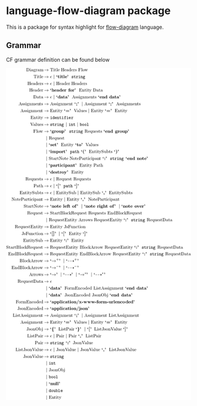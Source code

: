 # language-flow-diagram package

This is a package for syntax highlight for [flow-diagram](https://atom.io/packages/flow-diagram) language.


## Grammar

CF grammar definition can be found below

![grammar](./grammar.png)
